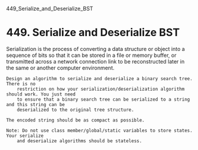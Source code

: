 449_Serialize_and_Deserialize_BST
# 449. Serialize and Deserialize BST

Serialization is the process of converting a data structure or object into a sequence of bits
        so that it can be stored in a file or memory buffer, or transmitted across a network
        connection link to be reconstructed later in the same or another computer environment.

    Design an algorithm to serialize and deserialize a binary search tree. There is no
        restriction on how your serialization/deserialization algorithm should work. You just need
        to ensure that a binary search tree can be serialized to a string and this string can be
        deserialized to the original tree structure.

    The encoded string should be as compact as possible.

    Note: Do not use class member/global/static variables to store states. Your serialize
        and deserialize algorithms should be stateless.